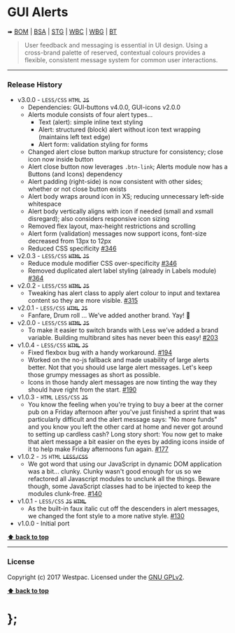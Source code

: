 GUI Alerts
==========

➠
[BOM](http://westpaccxteam.github.io/GUI-alerts/tests/BOM/) |
[BSA](http://westpaccxteam.github.io/GUI-alerts/tests/BSA/) |
[STG](http://westpaccxteam.github.io/GUI-alerts/tests/STG/) |
[WBC](http://westpaccxteam.github.io/GUI-alerts/tests/WBC/) |
[WBG](http://westpaccxteam.github.io/GUI-alerts/tests/WBG/) |
[BT](http://westpaccxteam.github.io/GUI-alerts/tests/BT/)

> User feedback and messaging is essential in UI design. Using a cross-brand palette of reserved, contextual colours provides a flexible, consistent message
> system for common user interactions.

----------------------------------------------------------------------------------------------------------------------------------------------------------------


### Release History

* v3.0.0 - `LESS/CSS` `HTML` ~~`JS`~~
  * Dependencies: GUI-buttons v4.0.0, GUI-icons v2.0.0
  * Alerts module consists of four alert types...
    * Text (alert): simple inline text styling
    * Alert: structured (block) alert without icon text wrapping (maintains left text edge)
    * Alert form: validation styling for forms
  * Changed alert close button markup structure for consistency; close icon now inside button
  * Alert close button now leverages `.btn-link`; Alerts module now has a Buttons (and Icons) dependency
  * Alert padding (right-side) is now consistent with other sides; whether or not close button exists
  * Alert body wraps around icon in XS; reducing unnecessary left-side whitespace
  * Alert body vertically aligns with icon if needed (small and xsmall disregard); also considers responsive icon sizing
  * Removed flex layout, max-height restrictions and scrolling
  * Alert form (validation) messages now support icons, font-size decreased from 13px to 12px
  * Reduced CSS specificity
    [#346](https://github.com/WestpacCXTeam/GUI-source/issues/346)
* v2.0.3 - `LESS/CSS` ~~`HTML`~~ ~~`JS`~~
  * Reduce module modifier CSS over-specificity
    [#346](https://github.com/WestpacCXTeam/GUI-source/issues/346)
  * Removed duplicated alert label styling (already in Labels module)
    [#364](https://github.com/WestpacCXTeam/GUI-source/issues/364)
* v2.0.2 - `LESS/CSS` ~~`HTML`~~ ~~`JS`~~
  * Tweaking has alert class to apply alert colour to input and textarea content so they are more visible.
  [#315](https://github.com/WestpacCXTeam/GUI-source/issues/315)
* v2.0.1 - `LESS/CSS` ~~`HTML`~~ ~~`JS`~~
  * Fanfare, Drum roll … We’ve added another brand. Yay! :clap:
* v2.0.0 - `LESS/CSS` ~~`HTML`~~ ~~`JS`~~
  * To make it easier to switch brands with Less we’ve added a brand variable. Building multibrand sites has never been this easy!
    [#203](https://github.com/WestpacCXTeam/GUI-source/issues/203)
* v1.0.4 - `LESS/CSS` ~~`HTML`~~ ~~`JS`~~
  * Fixed flexbox bug with a handy workaround.
    [#194](https://github.com/WestpacCXTeam/GUI-source/issues/194)
  * Worked on the no-js fallback and made usability of large alerts better. Not that you should use large alert messages. Let's keep those grumpy messages
    as short as possible.
  * Icons in those handy alert messages are now tinting the way they should have right from the start.
    [#190](https://github.com/WestpacCXTeam/GUI-source/issues/190)
* v1.0.3 - `HTML` `LESS/CSS` ~~`JS`~~
  * You know the feeling when you're trying to buy a beer at the corner pub on a Friday afternoon after you've just finished a sprint that was particularly
    difficult and the alert message says: "No more funds" and you know you left the other card at home and never got around to setting up cardless cash?
    Long story short: You now get to make that alert message a bit easier on the eyes by adding icons inside of it to help make Friday afternoons fun again.
    [#177](https://github.com/WestpacCXTeam/GUI-source/issues/177)
* v1.0.2 - `JS` `HTML` ~~`LESS/CSS`~~
  * We got word that using our JavaScript in dynamic DOM application was a bit... clunky. Clunky wasn't good enough for us so we refactored all Javascript
    modules to unclunk all the things. Beware though, some JavaScript classes had to be injected to keep the modules clunk-free.
    [#140](https://github.com/WestpacCXTeam/GUI-source/issues/140)
* v1.0.1 - `LESS/CSS` ~~`JS`~~ ~~`HTML`~~
  * As the built-in faux italic cut off the descenders in alert messages, we changed the font style to a more native style.
    [#130](https://github.com/WestpacCXTeam/GUI-source/issues/130)
* v1.0.0 - Initial port

**[⬆ back to top](#content)**


----------------------------------------------------------------------------------------------------------------------------------------------------------------


### License

Copyright (c) 2017 Westpac. Licensed under the [GNU GPLv2](https://raw.githubusercontent.com/WestpacCXTeam/GUI-alerts/master/LICENSE).

**[⬆ back to top](#content)**

# };
